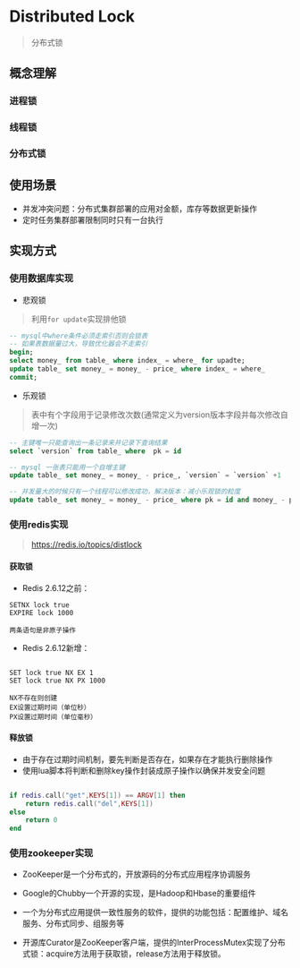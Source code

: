 # Distributed Lock
> 分布式锁

## 概念理解

### 进程锁

### 线程锁

### 分布式锁

## 使用场景

- 并发冲突问题：分布式集群部署的应用对金额，库存等数据更新操作
- 定时任务集群部署限制同时只有一台执行



## 实现方式

### 使用数据库实现
- 悲观锁
> 利用`for update`实现排他锁
```sql
-- mysql中where条件必须走索引否则会锁表
-- 如果表数据量过大，导致优化器会不走索引
begin;
select money_ from table_ where index_ = where_ for upadte;
update table_ set money_ = money_ - price_ where index_ = where_
commit;

```


- 乐观锁
> 表中有个字段用于记录修改次数(通常定义为version版本字段并每次修改自增一次)

```sql
-- 主键唯一只能查询出一条记录来并记录下查询结果
select `version` from table_ where  pk = id

-- mysql 一张表只能用一个自增主键
update table_ set money_ = money_ - price_, `version` = `version` +1   where pk = id and `version` = (select_result)

-- 并发量大的时候只有一个线程可以修改成功，解决版本：减小乐观锁的粒度
update table_ set money_ = money_ - price_ where pk = id and money_ - price_ >= 0
```
### 使用redis实现

> https://redis.io/topics/distlock

#### 获取锁

- Redis 2.6.12之前：
```
SETNX lock true
EXPIRE lock 1000

两条语句是非原子操作

```
- Redis 2.6.12新增：

```

SET lock true NX EX 1
SET lock true NX PX 1000

NX不存在则创建
EX设置过期时间（单位秒）
PX设置过期时间（单位毫秒）
```

#### 释放锁

- 由于存在过期时间机制，要先判断是否存在，如果存在才能执行删除操作
- 使用lua脚本将判断和删除key操作封装成原子操作以确保并发安全问题
```lua

if redis.call("get",KEYS[1]) == ARGV[1] then
    return redis.call("del",KEYS[1])
else
    return 0
end
```

### 使用zookeeper实现

- ZooKeeper是一个分布式的，开放源码的分布式应用程序协调服务
- Google的Chubby一个开源的实现，是Hadoop和Hbase的重要组件
- 一个为分布式应用提供一致性服务的软件，提供的功能包括：配置维护、域名服务、分布式同步、组服务等

- 开源库Curator是ZooKeeper客户端，提供的InterProcessMutex实现了分布式锁：acquire方法用于获取锁，release方法用于释放锁。